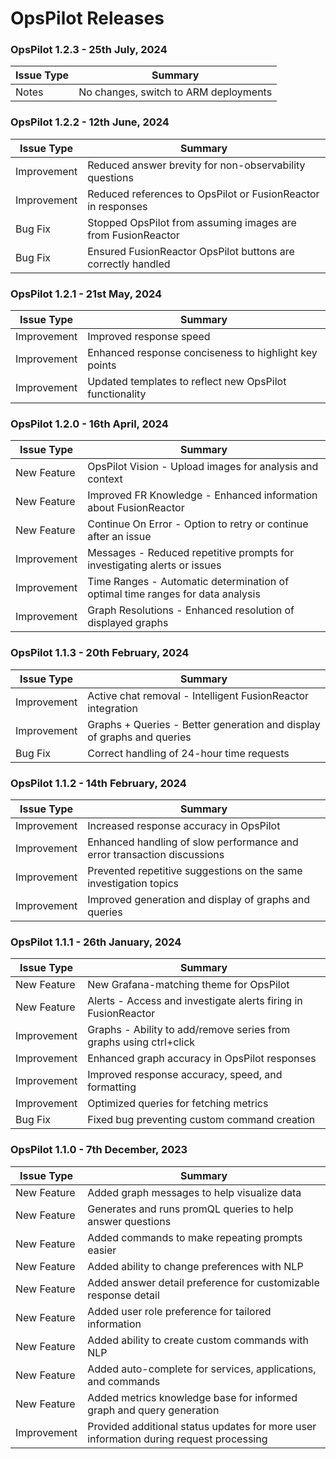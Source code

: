 # OpsPilot Releases


### OpsPilot 1.2.3 - 25th July, 2024

| Issue Type | Summary                                                   |
|------------|-----------------------------------------------------------|
| Notes      | No changes, switch to ARM deployments                     |

### OpsPilot 1.2.2 - 12th June, 2024

| Issue Type   | Summary                                                                                       |
|--------------|-----------------------------------------------------------------------------------------------|
| Improvement  | Reduced answer brevity for non-observability questions                                         |
| Improvement  | Reduced references to OpsPilot or FusionReactor in responses                                   |
| Bug Fix      | Stopped OpsPilot from assuming images are from FusionReactor                                   |
| Bug Fix      | Ensured FusionReactor OpsPilot buttons are correctly handled                                   |

### OpsPilot 1.2.1 - 21st May, 2024

| Issue Type  | Summary                                                                                          |
|-------------|--------------------------------------------------------------------------------------------------|
| Improvement | Improved response speed                                                                          |
| Improvement | Enhanced response conciseness to highlight key points                                            |
| Improvement | Updated templates to reflect new OpsPilot functionality                                          |

### OpsPilot 1.2.0 - 16th April, 2024

| Issue Type   | Summary                                                                                             |
|--------------|-----------------------------------------------------------------------------------------------------|
| New Feature  | OpsPilot Vision - Upload images for analysis and context                                            |
| New Feature  | Improved FR Knowledge - Enhanced information about FusionReactor                                    |
| New Feature  | Continue On Error - Option to retry or continue after an issue                                      |
| Improvement  | Messages - Reduced repetitive prompts for investigating alerts or issues                            |
| Improvement  | Time Ranges - Automatic determination of optimal time ranges for data analysis                      |
| Improvement  | Graph Resolutions - Enhanced resolution of displayed graphs                                         |

### OpsPilot 1.1.3 - 20th February, 2024

| Issue Type  | Summary                                                                                            |
|-------------|----------------------------------------------------------------------------------------------------|
| Improvement | Active chat removal - Intelligent FusionReactor integration                                         |
| Improvement | Graphs + Queries - Better generation and display of graphs and queries                              |
| Bug Fix     | Correct handling of 24-hour time requests                                                           |

### OpsPilot 1.1.2 - 14th February, 2024

| Issue Type  | Summary                                                                                            |
|-------------|----------------------------------------------------------------------------------------------------|
| Improvement | Increased response accuracy in OpsPilot                                                            |
| Improvement | Enhanced handling of slow performance and error transaction discussions                             |
| Improvement | Prevented repetitive suggestions on the same investigation topics                                   |
| Improvement | Improved generation and display of graphs and queries                                              |

### OpsPilot 1.1.1 - 26th January, 2024

| Issue Type   | Summary                                                                                          |
|--------------|--------------------------------------------------------------------------------------------------|
| New Feature  | New Grafana-matching theme for OpsPilot                                                          |
| New Feature  | Alerts - Access and investigate alerts firing in FusionReactor                                    |
| Improvement  | Graphs - Ability to add/remove series from graphs using ctrl+click                                |
| Improvement  | Enhanced graph accuracy in OpsPilot responses                                                     |
| Improvement  | Improved response accuracy, speed, and formatting                                                 |
| Improvement  | Optimized queries for fetching metrics                                                            |
| Bug Fix      | Fixed bug preventing custom command creation                                                      |

### OpsPilot 1.1.0 - 7th December, 2023

| Issue Type   | Summary                                                                                          |
|--------------|--------------------------------------------------------------------------------------------------|
| New Feature  | Added graph messages to help visualize data                                                      |
| New Feature  | Generates and runs promQL queries to help answer questions                                       |
| New Feature  | Added commands to make repeating prompts easier                                                  |
| New Feature  | Added ability to change preferences with NLP                                                     |
| New Feature  | Added answer detail preference for customizable response detail                                  |
| New Feature  | Added user role preference for tailored information                                              |
| New Feature  | Added ability to create custom commands with NLP                                                 |
| New Feature  | Added auto-complete for services, applications, and commands                                     |
| New Feature  | Added metrics knowledge base for informed graph and query generation                             |
| Improvement  | Provided additional status updates for more user information during request processing           |
